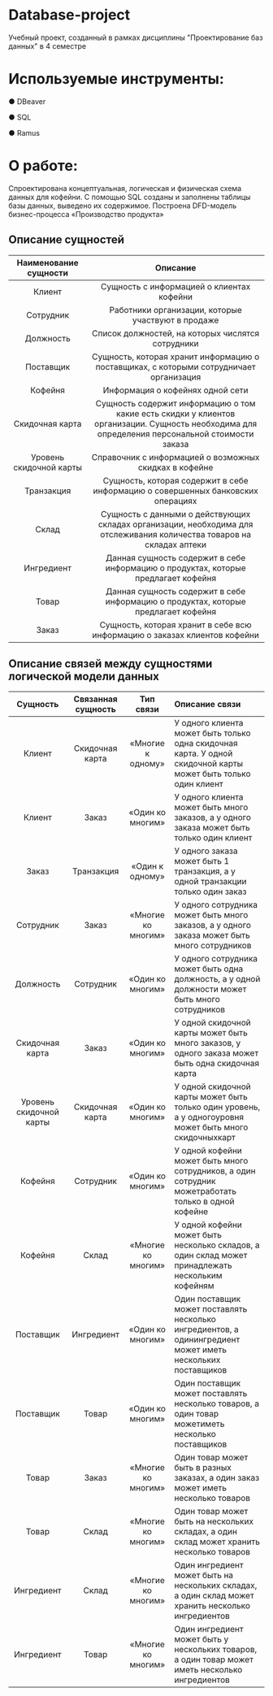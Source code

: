 # Database-project
Учебный проект, созданный в рамках дисциплины "Проектирование баз данных" в 4 семестре

# Используемые инструменты: 
● DBeaver

● SQL

● Ramus

# О работе:
Спроектирована концептуальная, логическая и физическая схема
данных для кофейни. С помощью SQL созданы и заполнены таблицы базы данных,
выведено их содержимое. Построена DFD-модель бизнес-процесса «Производство
продукта»

## Описание сущностей
Наименование сущности   | Описание
:----------------------:|:----------------------------------------------------------------------------------------------------------------------------------------------:
Клиент                  |Сущность с информацией о клиентах кофейни
Сотрудник               |Работники организации, которые участвуют в продаже
Должность               |Список должностей, на которых числятся сотрудники
Поставщик               |Сущность, которая хранит информацию о поставщиках, с которыми сотрудничает организация
Кофейня                 |Информация о кофейнях одной сети
Скидочная карта         |Сущность содержит информацию о том какие есть скидки у клиентов организации. Сущность необходима для определения персональной стоимости заказа
Уровень скидочной карты |Справочник с информацией о возможных скидках в кофейне
Транзакция              |Сущность, которая содержит в себе информацию о совершенных банковских операциях
Склад                   |Сущность с данными о действующих складах организации, необходима для отслеживания количества товаров на складах аптеки
Ингредиент              |Данная сущность содержит в себе информацию о продуктах, которые предлагает кофейня
Товар                   |Данная сущность содержит в себе информацию о продуктах, которые предлагает кофейня
Заказ                   |Сущность, которая хранит в себе всю информацию о заказах клиентов кофейни

## Описание связей между сущностями логической модели данных
Сущность               |Связанная сущность|Тип связи         |Описание связи 
:---------------------:|:----------------:|:----------------:|:-------------------------------------------------------------------------------------------------------------
Клиент                 |Скидочная карта   |«Многие к одному» |У одного клиента может быть только одна скидочная карта. У одной скидочной карты может быть только один клиент
Клиент                 |Заказ             |«Один ко многим»  |У одного клиента может быть много заказов, а у одного заказа может быть только один клиент
Заказ                  |Транзакция        |«Один к одному»   |У одного заказа может быть 1 транзакция, а у одной транзакции только один заказ
Сотрудник              |Заказ             |«Многие ко многим»|У одного сотрудника может быть много заказов, а у одного заказа может быть много сотрудников
Должность              |Сотрудник         |«Один ко многим»  |У одного сотрудника может быть одна должность, а у одной должности может быть много сотрудников
Скидочная карта        |Заказ             |«Один ко многим»  |У одной скидочной карты может быть много заказов, у одного заказа может быть одна скидочная карта
Уровень скидочной карты|Скидочная карта   |«Один ко многим»  |У одной скидочной карты может быть только один уровень, а у одногоуровня может быть много скидочныхкарт
Кофейня                |Сотрудник         |«Один ко многим»  |У одной кофейни может быть много сотрудников, а один сотрудник можетработать только в одной кофейне
Кофейня                |Склад             |«Многие ко многим»|У одной кофейни может быть несколько складов, а один склад может принадлежать нескольким кофейням
Поставщик              |Ингредиент        |«Один ко многим»  |Один поставщик может поставлять несколько ингредиентов, а одинингредиент может иметь нескольких поставщиков
Поставщик              |Товар             |«Один ко многим»  |Один поставщик может поставлять несколько товаров, а один товар можетиметь несколько поставщиков
Товар                  |Заказ             |«Многие ко многим»|Один товар может быть в разных заказах, а один заказ может иметь несколько товаров
Товар                  |Склад             |«Многие ко многим»|Один товар может быть на нескольких складах, а один склад может хранить несколько товаров
Ингредиент             |Склад             |«Многие ко многим»|Один ингредиент может быть на нескольких складах, а один склад может хранить несколько ингредиентов
Ингредиент             |Товар             |«Многие ко многим»|Один ингредиент может быть у нескольких товаров, а один товар может иметь несколько ингредиентов

